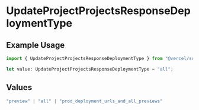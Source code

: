 # UpdateProjectProjectsResponseDeploymentType

## Example Usage

```typescript
import { UpdateProjectProjectsResponseDeploymentType } from "@vercel/sdk/models/updateprojectop.js";

let value: UpdateProjectProjectsResponseDeploymentType = "all";
```

## Values

```typescript
"preview" | "all" | "prod_deployment_urls_and_all_previews"
```